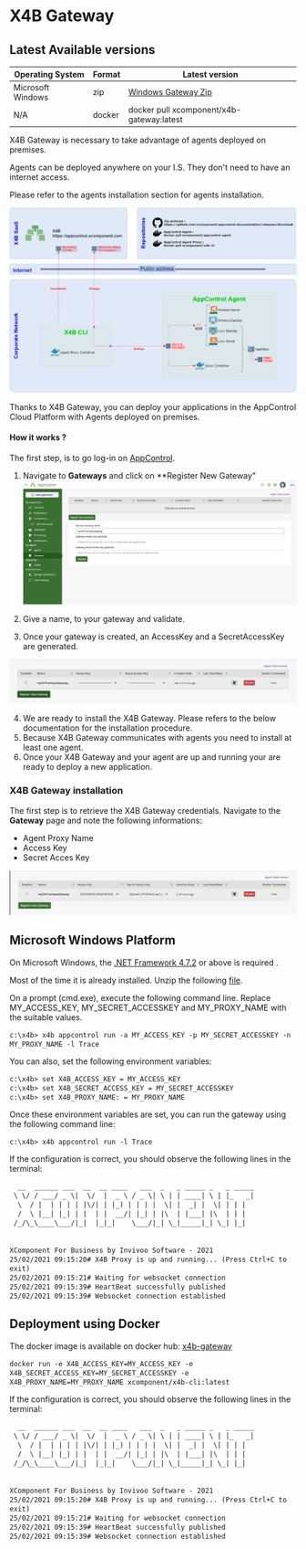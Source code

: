 # X4B Gateway


## Latest Available versions

| Operating System | Format| Latest version |
| -----------------|------|------------|
| Microsoft Windows | zip | [Windows Gateway Zip](https://github.com/xcomponent/appcontrol-documentation/releases/latest/download/x4bgateway.zip) |  
| N/A|  docker | docker pull xcomponent/x4b-gateway:latest |


X4B Gateway is necessary to take advantage of agents deployed on premises.

Agents can be deployed anywhere on your I.S. They don't need to have an internet access.

Please refer to the agents installation section for agents installation.

![Network architecture](../images/architectures-X4BCLI.png)

Thanks to X4B Gateway, you can deploy your applications in the AppControl Cloud Platform with Agents deployed on premises.

#### How it works ?

The first step, is to go log-in on [AppControl](https://appcontrol.xcomponent.com).

1. Navigate to **Gateways** and click on \*\*Register New Gateway"
   ![Agent Proxy Settings](../images/agentproxy1.png)

2. Give a name, to your gateway and validate.

3. Once your gateway is created, an AccessKey and a SecretAccessKey are generated.

![Gateway Settings](../images/agentproxy2.png)

4. We are ready to install the X4B Gateway. Please refers to the below documentation for the installation procedure.
5. Because X4B Gateway communicates with agents you need to install at least one agent.
6. Once your X4B Gateway and your agent are up and running your are ready to deploy a new application.

### X4B Gateway installation

The first step is to retrieve the X4B Gateway credentials. Navigate to the **Gateway** page and note the following informations:

- Agent Proxy Name
- Access Key
- Secret Acces Key

![Agent Proxy Settings](../images/agentproxy3.png)

## Microsoft Windows Platform

On Microsoft Windows, the [.NET Framework 4.7.2](https://dotnet.microsoft.com/download/dotnet-framework/net472) or above is required .

Most of the time it is already installed. Unzip the following [file](https://github.com/xcomponent/appcontrol-documentation/releases/latest/download/x4bgateway.zip).

On a prompt (cmd.exe), execute the following command line.
Replace MY_ACCESS_KEY, MY_SECRET_ACCESSKEY and MY_PROXY_NAME with the suitable values.

```console
c:\x4b> x4b appcontrol run -a MY_ACCESS_KEY -p MY_SECRET_ACCESSKEY -n MY_PROXY_NAME -l Trace
```

You can also, set the following environment variables:

```console
c:\x4b> set X4B_ACCESS_KEY = MY_ACCESS_KEY
c:\x4b> set X4B_SECRET_ACCESS_KEY = MY_SECRET_ACCESSKEY
c:\x4b> set X4B_PROXY_NAME: = MY_PROXY_NAME
```

Once these environment variables are set, you can run the gateway using the following command line:

```console
c:\x4b> x4b appcontrol run -l Trace
```

If the configuration is correct, you should observe the following lines in the terminal:

```console
  __  ______ ___  __  __ ____   ___  _   _ _____ _   _ _____
 \ \/ / ___/ _ \|  \/  |  _ \ / _ \| \ | | ____| \ | |_   _|
  \  / |  | | | | |\/| | |_) | | | |  \| |  _| |  \| | | |
  /  \ |__| |_| | |  | |  __/| |_| | |\  | |___| |\  | | |
 /_/\_\____\___/|_|  |_|_|    \___/|_| \_|_____|_| \_| |_|


XComponent For Business by Invivoo Software - 2021
25/02/2021 09:15:20# X4B Proxy is up and running... (Press Ctrl+C to exit)
25/02/2021 09:15:21# Waiting for websocket connection
25/02/2021 09:15:39# HeartBeat successfully published
25/02/2021 09:15:39# Websocket connection established

```

## Deployment using Docker

The docker image is available on docker hub: [x4b-gateway](https://hub.docker.com/r/xcomponent/xcomponent/x4b-gateway)

```console
docker run -e X4B_ACCESS_KEY=MY_ACCESS_KEY -e X4B_SECRET_ACCESS_KEY=MY_SECRET_ACCESSKEY -e X4B_PROXY_NAME=MY_PROXY_NAME xcomponent/x4b-cli:latest
```

If the configuration is correct, you should observe the following lines in the terminal:

```console
  __  ______ ___  __  __ ____   ___  _   _ _____ _   _ _____
 \ \/ / ___/ _ \|  \/  |  _ \ / _ \| \ | | ____| \ | |_   _|
  \  / |  | | | | |\/| | |_) | | | |  \| |  _| |  \| | | |
  /  \ |__| |_| | |  | |  __/| |_| | |\  | |___| |\  | | |
 /_/\_\____\___/|_|  |_|_|    \___/|_| \_|_____|_| \_| |_|


XComponent For Business by Invivoo Software - 2021
25/02/2021 09:15:20# X4B Proxy is up and running... (Press Ctrl+C to exit)
25/02/2021 09:15:21# Waiting for websocket connection
25/02/2021 09:15:39# HeartBeat successfully published
25/02/2021 09:15:39# Websocket connection established

```
